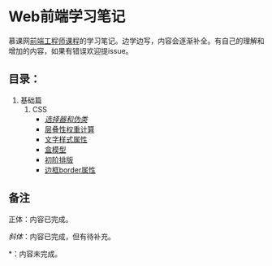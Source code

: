 # Web前端学习笔记

慕课网[前端工程师课程](https://class.imooc.com/fe2020#Anchor)的学习笔记。边学边写，内容会逐渐补全。有自己的理解和增加的内容，如果有错误欢迎提issue。



## 目录：

1. 基础篇
   1. CSS
      - *[选择器和伪类](part1/css/selector.md)*
      - [层叠性权重计算](part1/css/css-weight.md)
      - [文字样式属性](part1/css/text-property.md)
      - [盒模型](part1/css/box-model.md)
      - [初阶排版](part1/css/beginning-typesetting.md)
      - [边框border属性](part1/css/border.md)


## 备注

正体：内容已完成。

*斜体*：内容已完成，但有待补充。

\*：内容未完成。